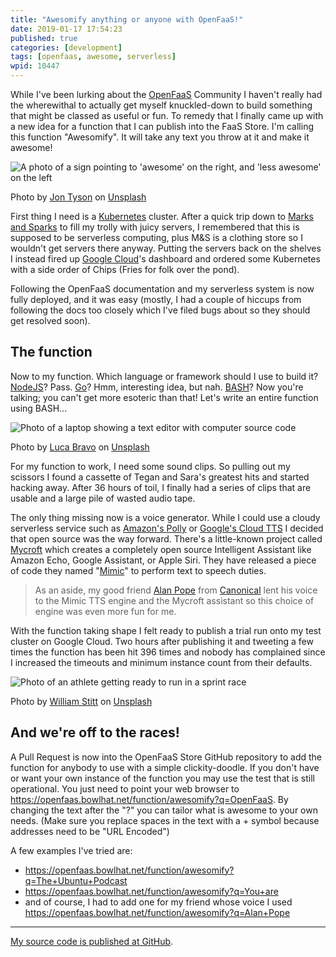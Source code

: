 ```yaml
---
title: "Awesomify anything or anyone with OpenFaaS!"
date: 2019-01-17 17:54:23
published: true
categories: [development]
tags: [openfaas, awesome, serverless]
wpid: 10447
---
```


While I've been lurking about the [OpenFaaS](https://www.openfaas.com/) Community I haven't really had the wherewithal to actually get myself knuckled-down to build something that might be classed as useful or fun. To remedy that I finally came up with a new idea for a function that I can publish into the FaaS Store. I'm calling this function "Awesomify". It will take any text you throw at it and make it awesome!

![A photo of a sign pointing to 'awesome' on the right, and 'less awesome' on the left](jon-tyson-unknown.jpg)

Photo by [Jon Tyson](https://unsplash.com/@jontyson) on [Unsplash](https://unsplash.com)

First thing I need is a [Kubernetes](https://kubernetes.io/) cluster. After a quick trip down to [Marks and Sparks](https://www.marksandspencer.com/) to fill my trolly with juicy servers, I remembered that this is supposed to be serverless computing, plus M&S is a clothing store so I wouldn't get servers there anyway. Putting the servers back on the shelves I instead fired up [Google Cloud](https://cloud.google.com/)'s dashboard and ordered some Kubernetes with a side order of Chips (Fries for folk over the pond).

Following the OpenFaaS documentation and my serverless system is now fully deployed, and it was easy (mostly, I had a couple of hiccups from following the docs too closely which I've filed bugs about so they should get resolved soon).

The function
------------

Now to my function. Which language or framework should I use to build it? [NodeJS](https://nodejs.org/)? Pass. [Go](https://golang.org/)? Hmm, interesting idea, but nah. [BASH](https://tiswww.case.edu/php/chet/bash/bashtop.html)? Now you're talking; you can't get more esoteric than that! Let's write an entire function using BASH...

![Photo of a laptop showing a text editor with computer source code](luca-bravo-XJXWbfSo2f0-unsplash.jpg)

Photo by [Luca Bravo](https://unsplash.com/@lucabravo) on [Unsplash](https://unsplash.com)

For my function to work, I need some sound clips. So pulling out my scissors I found a cassette of Tegan and Sara's greatest hits and started hacking away. After 36 hours of toil, I finally had a series of clips that are usable and a large pile of wasted audio tape.

The only thing missing now is a voice generator. While I could use a cloudy serverless service such as [Amazon's Polly](https://aws.amazon.com/polly/) or [Google's Cloud TTS](https://cloud.google.com/text-to-speech/) I decided that open source was the way forward. There's a little-known project called [Mycroft](https://mycroft.ai/) which creates a completely open source Intelligent Assistant like Amazon Echo, Google Assistant, or Apple Siri. They have released a piece of code they named "[Mimic](https://mimic.mycroft.ai/)" to perform text to speech duties.

> As an aside, my good friend [Alan Pope](https://popey.com/) from [Canonical](https://canonical.com/) lent his voice to the Mimic TTS engine and the Mycroft assistant so this choice of engine was even more fun for me.

With the function taking shape I felt ready to publish a trial run onto my test cluster on Google Cloud. Two hours after publishing it and tweeting a few times the function has been hit 396 times and nobody has complained since I increased the timeouts and minimum instance count from their defaults.

![Photo of an athlete getting ready to run in a sprint race](william-stitt-unknown.jpg)

Photo by [William Stitt](https://unsplash.com/@willpower) on [Unsplash](https://unsplash.com)

And we're off to the races!
---------------------------

A Pull Request is now into the OpenFaaS Store GitHub repository to add the function for anybody to use with a simple clickity-doodle. If you don't have or want your own instance of the function you may use the test that is still operational. You just need to point your web browser to <https://openfaas.bowlhat.net/function/awesomify?q=OpenFaaS>. By changing the text after the "?" you can tailor what is awesome to your own needs. (Make sure you replace spaces in the text with a + symbol because addresses need to be "URL Encoded")

A few examples I've tried are:

- <https://openfaas.bowlhat.net/function/awesomify?q=The+Ubuntu+Podcast>
- <https://openfaas.bowlhat.net/function/awesomify?q=You+are>
- and of course, I had to add one for my friend whose voice I used <https://openfaas.bowlhat.net/function/awesomify?q=Alan+Pope>

- - - - - -

[My source code is published at GitHub](https://github.com/diddledani/awesomify/).